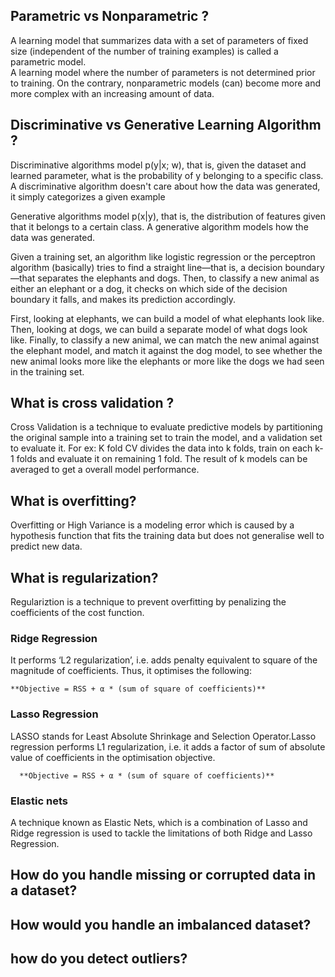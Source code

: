 ## Parametric vs Nonparametric ?</br>
A learning model that summarizes data with a set of parameters of fixed size (independent of the number of training examples) is called a parametric model.</br>
A learning model where the number of parameters is not determined prior to training. On the contrary, nonparametric models (can) become more and more complex with an increasing amount of data.

## Discriminative vs Generative Learning Algorithm ?</br>
Discriminative algorithms model p(y|x; w), that is, given the dataset and learned parameter, what is the probability of y belonging to a specific class. A discriminative algorithm doesn't care about how the data was generated, it simply categorizes a given example</br>

Generative algorithms model p(x|y), that is, the distribution of features given that it belongs to a certain class. A generative algorithm models how the data was generated.</br>

Given a training set, an algorithm like logistic regression or the perceptron algorithm (basically) tries to find a straight line—that is, a decision boundary—that separates the elephants and dogs. Then, to classify a new animal as either an elephant or a dog, it checks on which side of the decision boundary it falls, and makes its prediction accordingly.</br>

First, looking at elephants, we can build a model of what elephants look like. Then, looking at dogs, we can build a separate model of what dogs look like. Finally, to classify a new animal, we can match the new animal against the elephant model, and match it against the dog model, to see whether the new animal looks more like the elephants or more like the dogs we had seen in the training set.

## What is cross validation ?</br>

Cross Validation is a technique to evaluate predictive models by partitioning the original sample into a training set to train the model, and a validation set to evaluate it. For ex: K fold CV divides the data into k folds, train on each k-1 folds and evaluate it on remaining 1 fold. The result of k models can be averaged to get a overall model performance.

## What is overfitting?

Overfitting or High Variance is a modeling error which is caused by a hypothesis function that fits the training data
but does not generalise well to predict new data.

## What is regularization?

Regulariztion is a technique to prevent overfitting by penalizing the coefficients of
the cost function.

  ### Ridge Regression
  It performs ‘L2 regularization’, i.e. adds penalty equivalent to square
  of the magnitude of coefficients. Thus, it optimises the following:

    **Objective = RSS + α * (sum of square of coefficients)**

  ### Lasso Regression
  LASSO stands for Least Absolute Shrinkage and Selection Operator.Lasso regression performs L1 regularization, i.e. it adds a factor of
  sum of absolute value of coefficients in the optimisation objective.

      **Objective = RSS + α * (sum of square of coefficients)**

  ### Elastic nets
  A technique known as Elastic Nets, which is a combination of Lasso
  and Ridge regression is used to tackle the limitations of both Ridge and
  Lasso Regression.

## How do you handle missing or corrupted data in a dataset?


## How would you handle an imbalanced dataset?

## how do you detect outliers?
